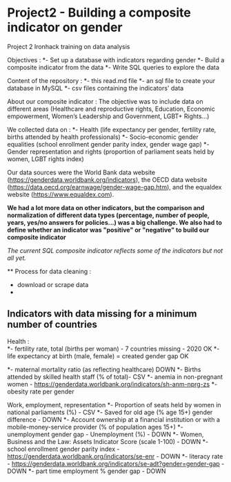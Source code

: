 # Project2 - Building a composite indicator on gender
Project 2 Ironhack training on data analysis 

Objectives : 
*- Set up a database with indicators regarding gender 
*- Build a composite indicator from the data 
*- Write SQL queries to explore the data 

Content of the repository : 
*- this read.md file 
*- an sql file to create your database in MySQL
*- csv files containing the indicators' data

About our composite indicator : 
The objective was to include data on different areas (Healthcare and reproductive rights, Education, Economic empowerment, Women’s Leadership and Government, LGBT+ Rights...) 

We collected data on : 
*- Health (life expectancy per gender, fertility rate, births attended by health professionals) 
*- Socio-economic gender equalities (school enrollment gender parity index, gender wage gap)
*- Gender representation and rights (proportion of parliament seats held by women, LGBT rights index)

Our data sources were the World Bank data website (https://genderdata.worldbank.org/indicators), the OECD data website (https://data.oecd.org/earnwage/gender-wage-gap.htm), and the equaldex website (https://www.equaldex.com). 

**We had a lot more data on other indicators, but the comparison and normalization of different data types (percentage, number of people, years, yes/no answers for policies...) was a big challenge. We also had to define whether an indicator was "positive" or "negative" to build our composite indicator** 

*The current SQL composite indicator reflects some of the indicators but not all yet.* 

** Process for data cleaning : 
- download or scrape data 
- 

## Indicators with data missing for a minimum number of countries 
Health :  
*- fertility rate, total (births per woman) - 7 countries missing - 2020 OK 
*- life expectancy at birth (male, female) = created gender gap OK

*- maternal mortality ratio (as reflecting healthcare) DOWN
*- Births attended by skilled health staff (% of total)- CSV
*- anemia in non-pregnant women - https://genderdata.worldbank.org/indicators/sh-anm-nprg-zs 
*- obesity rate per gender  

Work, employment, representation 
*- Proportion of seats held by women in national parliaments (%) - CSV
*- Saved for old age (% age 15+) gender difference - DOWN
*- Account ownership at a financial institution or with a mobile-money-service provider (% of population ages 15+)
*- unemployment gender gap - Unemployment (%) - DOWN
*- Women, Business and the Law: Assets Indicator Score (scale 1-100) - DOWN
*- school enrollment gender parity index - https://genderdata.worldbank.org/indicators/se-enr - DOWN
*- literacy rate - https://genderdata.worldbank.org/indicators/se-adt?gender=gender-gap - DOWN
*- part time employment % gender gap - DOWN

